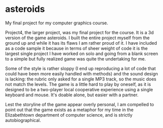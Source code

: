 # asteroids
My final project for my computer graphics course.

Project4, the larger project, was my final project for the course. It is a 3d version of the game asteroids.
I built the entire project myself from the ground up and while it has its flaws I am rather proud of it.
I have included as a code sample it because in terms of sheer weight of code it is the largest single project I have worked on solo
and going from a blank screen to a simple but fully realized game was quite the undertaking for me.

Some of the style is rather sloppy (I end up reproducing a lot of code that could have been more easily handled with methods)
and the sound design is lacking: the rubric only asked for a single MP3 track, so the music does not match the levels.
The game is a little hard to play by oneself, as it is designed to be a two-player local cooperative experience using a single keyboard
and mouse. It's doable alone, but easier with a partner.

Lest the storyline of the game appear overly personal, I am compelled to point out that the game exists as a metaphor for my time in
the Elizabethtown department of computer science, and is strictly autobiographical.
